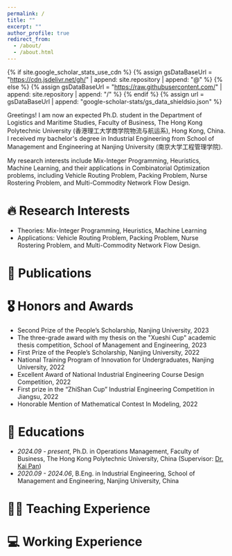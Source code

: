 ```yaml
---
permalink: /
title: ""
excerpt: ""
author_profile: true
redirect_from: 
  - /about/
  - /about.html
---
```


{% if site.google_scholar_stats_use_cdn %}
{% assign gsDataBaseUrl = "https://cdn.jsdelivr.net/gh/" | append: site.repository | append: "@" %}
{% else %}
{% assign gsDataBaseUrl = "https://raw.githubusercontent.com/" | append: site.repository | append: "/" %}
{% endif %}
{% assign url = gsDataBaseUrl | append: "google-scholar-stats/gs_data_shieldsio.json" %}

<span class='anchor' id='about-me'></span>

Greetings! I am now an expected Ph.D. student in the Department of Logistics and Maritime Studies, Faculty of Business, The Hong Kong Polytechnic University (香港理工大学商学院物流与航运系), Hong Kong, China. I received my bachelor's degree in Industrial Engineering from School of Management and Engineering at Nanjing University (南京大学工程管理学院).

My research interests include Mix-Integer Programming, Heuristics, Machine Learning, and their applications in Combinatorial Optimization problems, including Vehicle Routing Problem, Packing Problem, Nurse Rostering Problem, and Multi-Commodity Network Flow Design.

# 🔥 Research Interests
- Theories: Mix-Integer Programming, Heuristics, Machine Learning
- Applications: Vehicle Routing Problem, Packing Problem, Nurse Rostering Problem, and Multi-Commodity Network Flow Design.

# 📝 Publications 

# 🎖 Honors and Awards
-	Second Prize of the People’s Scholarship, Nanjing University, 2023
-	The three-grade award with my thesis on the "Xueshi Cup" academic thesis competition, School of Management and Engineering, 2023
-	First Prize of the People’s Scholarship, Nanjing University, 2022
-	National Training Program of Innovation for Undergraduates, Nanjing University, 2022
-	Excellent Award of National Industrial Engineering Course Design Competition, 2022
-	First prize in the “ZhiShan Cup” Industrial Engineering Competition in Jiangsu, 2022
-	Honorable Mention of Mathematical Contest In Modeling, 2022

# 📖 Educations
- *2024.09 - present*, Ph.D. in Operations Management, Faculty of Business, The Hong Kong Polytechnic University, China \(Supervisor: <a href='https://sites.google.com/view/kaipanuf'>Dr. Kai Pan</a>)
- *2020.09 - 2024.06*, B.Eng. in Industrial Engineering, School of Management and Engineering, Nanjing University, China 

# 🧑‍🏫 Teaching Experience

# 💻 Working Experience

